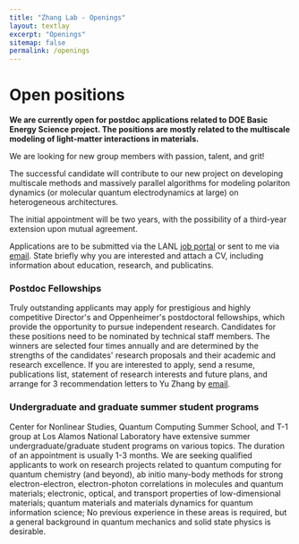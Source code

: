```yaml
---
title: "Zhang Lab - Openings"
layout: textlay
excerpt: "Openings"
sitemap: false
permalink: /openings
---
```


# Open positions

**We are currently open for postdoc applications related to DOE Basic Energy Science project. The positions are mostly related to the multiscale modeling of light-matter interactions in materials.**

We are  looking for new group members with passion, talent, and grit!

The successful candidate will contribute to our new project on developing multiscale methods and massively parallel algorithms for modeling polariton dynamics (or molecular quantum electrodynamics at large) on heterogeneous architectures.

The initial appointment will be two years, with the possibility of a third-year extension upon mutual agreement.

Applications are to be submitted via the LANL [job portal](https://lanl.jobs/search/jobdetails/physics-and-chemistry-of-materials-postdoc-research-associate/b6986a6a-51c4-4e99-b2a1-5a31ba6f68c9) or sent to me via [email](mailto:zhy@lanl.gov). State briefly why you are interested and attach a CV, including information about education, research, and publicatins.

### Postdoc Fellowships

Truly outstanding applicants may apply for prestigious and highly competitive Director's and Oppenheimer's postdoctoral fellowships, which provide the opportunity to pursue independent research. Candidates for these positions need to be nominated by technical staff members. The winners are selected four times annually and are determined by the strengths of the candidates' research proposals and their academic and research excellence. If you are interested to apply, send a resume, publications list, statement of research interests and future plans, and arrange for 3 recommendation letters to Yu Zhang by [email](mailto:zhy@lanl.gov).

### Undergraduate and graduate summer student programs

Center for Nonlinear Studies, Quantum Computing Summer School, and T-1 group at Los Alamos National Laboratory have extensive summer undergraduate/graduate student programs on various topics. The duration of an appointment is usually 1-3 months. We are seeking qualified applicants to work on research projects related to quantum computing for quantum chemistry (and beyond), ab initio many-body methods for strong electron-electron, electron-photon correlations in molecules and quantum materials; electronic, optical, and transport properties of low-dimensional materials; quantum materials and materials dynamics for quantum information science; No previous experience in these areas is required, but a general background in quantum mechanics and solid state physics is desirable. 




